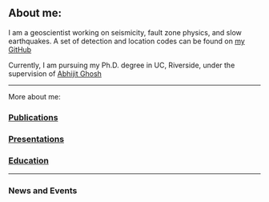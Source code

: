 ## About me:

I am a geoscientist working on seismicity, fault zone physics, and slow earthquakes. A set of detection and location codes can be found on [my GitHub](https://github.com/YijianZhou)

Currently, I am pursuing my Ph.D. degree in UC, Riverside, under the supervision of [Abhijit Ghosh](http://faculty.ucr.edu/~aghosh/)

* * *
More about me:

### [Publications](./publications.html)
### [Presentations](./presentations.html)
### [Education](./education.html)

* * *
### News and Events

